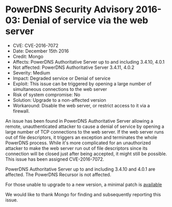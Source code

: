 # PowerDNS Security Advisory 2016-03: Denial of service via the web server

 * CVE: CVE-2016-7072
 * Date: December 15th 2016
 * Credit: Mongo
 * Affects: PowerDNS Authoritative Server up to and including 3.4.10, 4.0.1
 * Not affected: PowerDNS Authoritative Server 3.4.11, 4.0.2
 * Severity: Medium
 * Impact: Degraded service or Denial of service
 * Exploit: This issue can be triggered by opening a large number of simultaneous connections to the web server
 * Risk of system compromise: No
 * Solution: Upgrade to a non-affected version
 * Workaround: Disable the web server, or restrict access to it via a firewall.

An issue has been found in PowerDNS Authoritative Server allowing a remote, unauthenticated attacker to cause a denial of service by opening a large number of TCP connections to the web server. If the web server runs out of file descriptors, it triggers an exception and terminates the whole PowerDNS process.
While it's more complicated for an unauthorized attacker to make the web server run out of file descriptors since its connection will be closed just after being accepted, it might still be possible.
This issue has been assigned CVE-2016-7072.

PowerDNS Authoritative Server up to and including 3.4.10 and 4.0.1 are affected. The PowerDNS Recursor is not affected.

For those unable to upgrade to a new version, a minimal patch is [available](https://downloads.powerdns.com/patches/2016-03)

We would like to thank Mongo for finding and subsequently reporting this issue.
